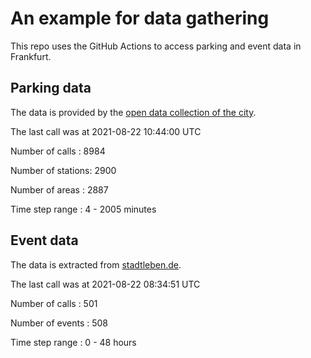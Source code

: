# An example for data gathering

This repo uses the GitHub Actions to access parking and event data in Frankfurt.

## Parking data
The data is provided by the [open data collection of the city](https://www.offenedaten.frankfurt.de/).

The last call was at 2021-08-22 10:44:00 UTC

Number of calls   : 8984

Number of stations: 2900

Number of areas   : 2887

Time step range   :    4 - 2005 minutes


## Event data
The data is extracted from [stadtleben.de](https://stadtleben.de/frankfurt/).

The last call was at 2021-08-22 08:34:51 UTC

Number of calls   : 501

Number of events  : 508

Time step range   :   0 -  48 hours

